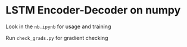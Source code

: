 # LSTM Encoder-Decoder on numpy

Look in the `nb.ipynb` for usage and training

Run `check_grads.py` for gradient checking
